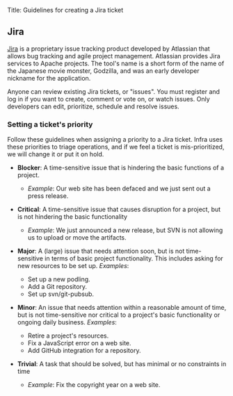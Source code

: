 Title: Guidelines for creating a Jira ticket

## Jira

<a href="https://issues.apache.org/jira" target="_blank">Jira</a> is a proprietary issue tracking product developed by Atlassian that allows bug tracking and agile project management. Atlassian provides Jira services to Apache projects. The tool's name is a short form of the name of the Japanese movie monster, Godzilla, and was an early developer nickname for the application.

Anyone can review existing Jira tickets, or "issues". You must register and log in if you want to create, comment or vote on, or watch issues. Only developers can edit, prioritize, schedule and resolve issues.

### Setting a ticket's priority

Follow these guidelines when assigning a priority to a Jira ticket. Infra uses these priorities to triage operations, and if we feel a ticket is mis-prioritized, we will change it or put it on hold.

- **Blocker**: A time-sensitive issue that is hindering the basic functions of a project.
  - *Example*: Our web site has been defaced and we just sent out a press release.

- **Critical**: A time-sensitive issue that causes disruption for a project, but is not hindering the basic functionality
  - *Example*: We just announced a new release, but SVN is not allowing us to upload or move the artifacts.

- **Major**: A (large) issue that needs attention soon, but is not time-sensitive in terms of basic project functionality. This includes asking for new resources to be set up. *Examples*:
   - Set up a new podling.
   - Add a Git repository.
   - Set up svn/git-pubsub.

- **Minor**: An issue that needs attention within a reasonable amount of time, but is not time-sensitive nor critical to a project's basic functionality or ongoing daily business. *Examples*:
  - Retire a project's resources.
  - Fix a JavaScript error on a web site.
  - Add GitHub integration for a repository.

- **Trivial**: A task that should be solved, but has minimal or no constraints in time
  - *Example*: Fix the copyright year on a web site.

